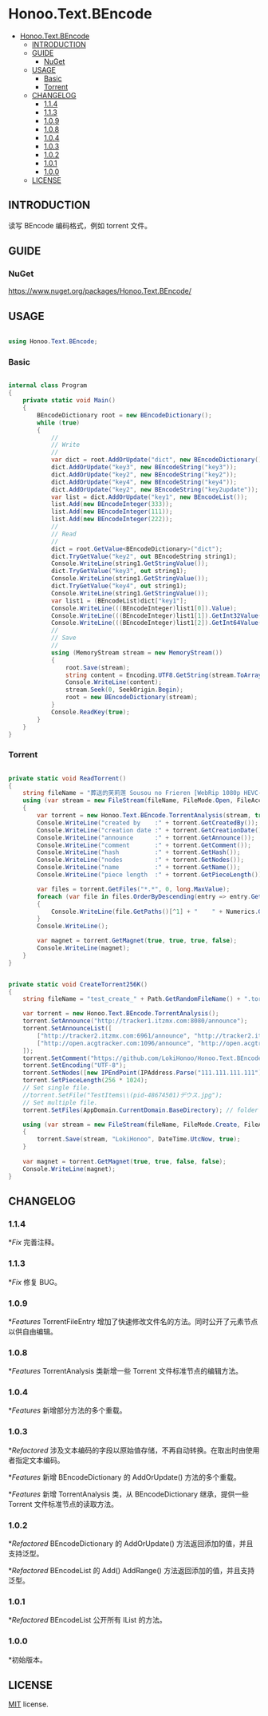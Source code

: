 # Honoo.Text.BEncode

<!-- @import "[TOC]" {cmd="toc" depthFrom=1 depthTo=6 orderedList=false} -->

<!-- code_chunk_output -->

- [Honoo.Text.BEncode](#honootextbencode)
  - [INTRODUCTION](#introduction)
  - [GUIDE](#guide)
    - [NuGet](#nuget)
  - [USAGE](#usage)
    - [Basic](#basic)
    - [Torrent](#torrent)
  - [CHANGELOG](#changelog)
    - [1.1.4](#114)
    - [1.1.3](#113)
    - [1.0.9](#109)
    - [1.0.8](#108)
    - [1.0.4](#104)
    - [1.0.3](#103)
    - [1.0.2](#102)
    - [1.0.1](#101)
    - [1.0.0](#100)
  - [LICENSE](#license)

<!-- /code_chunk_output -->

## INTRODUCTION

读写 BEncode 编码格式，例如 torrent 文件。

## GUIDE

### NuGet

<https://www.nuget.org/packages/Honoo.Text.BEncode/>

## USAGE

```c#

using Honoo.Text.BEncode;

```

### Basic

```c#

internal class Program
{
    private static void Main()
    {
        BEncodeDictionary root = new BEncodeDictionary();
        while (true)
        {
            //
            // Write
            //
            var dict = root.AddOrUpdate("dict", new BEncodeDictionary());
            dict.AddOrUpdate("key3", new BEncodeString("key3"));
            dict.AddOrUpdate("key2", new BEncodeString("key2"));
            dict.AddOrUpdate("key4", new BEncodeString("key4"));
            dict.AddOrUpdate("key2", new BEncodeString("key2update"));
            var list = dict.AddOrUpdate("key1", new BEncodeList());
            list.Add(new BEncodeInteger(333));
            list.Add(new BEncodeInteger(111));
            list.Add(new BEncodeInteger(222));
            //
            // Read
            //
            dict = root.GetValue<BEncodeDictionary>("dict");
            dict.TryGetValue("key2", out BEncodeString string1);
            Console.WriteLine(string1.GetStringValue());
            dict.TryGetValue("key3", out string1);
            Console.WriteLine(string1.GetStringValue());
            dict.TryGetValue("key4", out string1);
            Console.WriteLine(string1.GetStringValue());
            var list1 = (BEncodeList)dict["key1"];
            Console.WriteLine(((BEncodeInteger)list1[0]).Value);
            Console.WriteLine(((BEncodeInteger)list1[1]).GetInt32Value());
            Console.WriteLine(((BEncodeInteger)list1[2]).GetInt64Value());
            //
            // Save
            //
            using (MemoryStream stream = new MemoryStream())
            {
                root.Save(stream);
                string content = Encoding.UTF8.GetString(stream.ToArray());
                Console.WriteLine(content);
                stream.Seek(0, SeekOrigin.Begin);
                root = new BEncodeDictionary(stream);
            }
            Console.ReadKey(true);
        }
    }
}

```

### Torrent

```c#

private static void ReadTorrent()
{
    string fileName = "葬送的芙莉莲 Sousou no Frieren [WebRip 1080p HEVC-10bit AAC][Fin].torrent";
    using (var stream = new FileStream(fileName, FileMode.Open, FileAccess.Read))
    {
        var torrent = new Honoo.Text.BEncode.TorrentAnalysis(stream, true);
        Console.WriteLine("created by    :" + torrent.GetCreatedBy());
        Console.WriteLine("creation date :" + torrent.GetCreationDate());
        Console.WriteLine("announce      :" + torrent.GetAnnounce());
        Console.WriteLine("comment       :" + torrent.GetComment());
        Console.WriteLine("hash          :" + torrent.GetHash());
        Console.WriteLine("nodes         :" + torrent.GetNodes());
        Console.WriteLine("name          :" + torrent.GetName());
        Console.WriteLine("piece length  :" + torrent.GetPieceLength());

        var files = torrent.GetFiles("*.*", 0, long.MaxValue);
        foreach (var file in files.OrderByDescending(entry => entry.GetLength()))
        {
            Console.WriteLine(file.GetPaths()[^1] + "    " + Numerics.GetSize(file.GetLength(), SizeKilo.Auto, 2, out string unit) + unit);
        }
        Console.WriteLine();

        var magnet = torrent.GetMagnet(true, true, true, false);
        Console.WriteLine(magnet);
    }
}

```

```c#

private static void CreateTorrent256K()
{
    string fileName = "test_create_" + Path.GetRandomFileName() + ".torrent";

    var torrent = new Honoo.Text.BEncode.TorrentAnalysis();
    torrent.SetAnnounce("http://tracker1.itzmx.com:8080/announce");
    torrent.SetAnnounceList([
        ["http://tracker2.itzmx.com:6961/announce", "http://tracker2.itzmx.com:6961/announce"],
        ["http://open.acgtracker.com:1096/announce", "http://open.acgtracker.com:1096/announce"]
    ]);
    torrent.SetComment("https://github.com/LokiHonoo/Honoo.Text.BEncode");
    torrent.SetEncoding("UTF-8");
    torrent.SetNodes([new IPEndPoint(IPAddress.Parse("111.111.111.111"), 7777)]);
    torrent.SetPieceLength(256 * 1024);
    // Set single file.
    //torrent.SetFile("TestItems\\(pid-48674501)デウス.jpg");
    // Set multiple file.
    torrent.SetFiles(AppDomain.CurrentDomain.BaseDirectory); // folder

    using (var stream = new FileStream(fileName, FileMode.Create, FileAccess.Write))
    {
        torrent.Save(stream, "LokiHonoo", DateTime.UtcNow, true);
    }
  
    var magnet = torrent.GetMagnet(true, true, false, false);
    Console.WriteLine(magnet);
}

```

## CHANGELOG

### 1.1.4

**Fix* 完善注释。

### 1.1.3

**Fix* 修复 BUG。

### 1.0.9

**Features* TorrentFileEntry 增加了快速修改文件名的方法。同时公开了元素节点以供自由编辑。

### 1.0.8

**Features* TorrentAnalysis 类新增一些 Torrent 文件标准节点的编辑方法。

### 1.0.4

**Features* 新增部分方法的多个重载。

### 1.0.3

**Refactored* 涉及文本编码的字段以原始值存储，不再自动转换。在取出时由使用者指定文本编码。

**Features* 新增 BEncodeDictionary 的 AddOrUpdate() 方法的多个重载。

**Features* 新增 TorrentAnalysis 类，从 BEncodeDictionary 继承，提供一些 Torrent 文件标准节点的读取方法。

### 1.0.2

**Refactored* BEncodeDictionary 的 AddOrUpdate() 方法返回添加的值，并且支持泛型。

**Refactored* BEncodeList 的 Add() AddRange() 方法返回添加的值，并且支持泛型。

### 1.0.1

**Refactored* BEncodeList 公开所有 IList 的方法。

### 1.0.0

*初始版本。

## LICENSE

[MIT](LICENSE) license.
